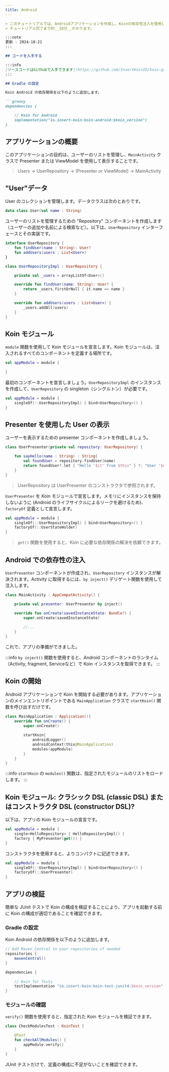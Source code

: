 ```yaml
---
title: Android
---
```

```markdown
> このチュートリアルでは、Androidアプリケーションを作成し、Koinの依存性注入を使用してコンポーネントを取得する方法を説明します。
> チュートリアル完了まで約__10分__かかります。

:::note
更新 - 2024-10-21
:::

## コードを入手する

:::info
[ソースコードはGithubで入手できます](https://github.com/InsertKoinIO/koin-getting-started/tree/main/android)
:::

## Gradle の設定

Koin Android の依存関係を以下のように追加します。

```groovy
dependencies {

    // Koin for Android
    implementation("io.insert-koin:koin-android:$koin_version")
}
```

## アプリケーションの概要

このアプリケーションの目的は、ユーザーのリストを管理し、`MainActivity` クラスで Presenter または ViewModel を使用して表示することです。

> Users -> UserRepository -> (Presenter or ViewModel) -> MainActivity

## "User"データ

User のコレクションを管理します。データクラスは次のとおりです。

```kotlin
data class User(val name : String)
```

ユーザーのリストを管理するための "Repository" コンポーネントを作成します（ユーザーの追加や名前による検索など）。以下は、`UserRepository` インターフェースとその実装です。

```kotlin
interface UserRepository {
    fun findUser(name : String): User?
    fun addUsers(users : List<User>)
}

class UserRepositoryImpl : UserRepository {

    private val _users = arrayListOf<User>()

    override fun findUser(name: String): User? {
        return _users.firstOrNull { it.name == name }
    }

    override fun addUsers(users : List<User>) {
        _users.addAll(users)
    }
}
```

## Koin モジュール

`module` 関数を使用して Koin モジュールを宣言します。Koin モジュールは、注入されるすべてのコンポーネントを定義する場所です。

```kotlin
val appModule = module {
    
}
```

最初のコンポーネントを宣言しましょう。`UserRepositoryImpl` のインスタンスを作成して、`UserRepository` の singleton（シングルトン）が必要です。

```kotlin
val appModule = module {
    singleOf(::UserRepositoryImpl) { bind<UserRepository>() }
}
```

## Presenter を使用した User の表示

ユーザーを表示するための presenter コンポーネントを作成しましょう。

```kotlin
class UserPresenter(private val repository: UserRepository) {

    fun sayHello(name : String) : String{
        val foundUser = repository.findUser(name)
        return foundUser?.let { "Hello '$it' from $this" } ?: "User '$name' not found!"
    }
}
```

> UserRepository は UserPresenter のコンストラクタで参照されます。

`UserPresenter` を Koin モジュールで宣言します。メモリにインスタンスを保持しないように (Android のライフサイクルによるリークを避けるため)、`factoryOf` 定義として宣言します。

```kotlin
val appModule = module {
    singleOf(::UserRepositoryImpl) { bind<UserRepository>() }
    factoryOf(::UserStateHolder)
}
```

> `get()` 関数を使用すると、Koin に必要な依存関係の解決を依頼できます。

## Android での依存性の注入

`UserPresenter` コンポーネントが作成され、`UserRepository` インスタンスが解決されます。Activity に取得するには、`by inject()` デリゲート関数を使用して注入します。

```kotlin
class MainActivity : AppCompatActivity() {

    private val presenter: UserPresenter by inject()

    override fun onCreate(savedInstanceState: Bundle?) {
        super.onCreate(savedInstanceState)
        
        //...
    }
}
```

これで、アプリの準備ができました。

:::info
`by inject()` 関数を使用すると、Android コンポーネントのランタイム（Activity, fragment, Serviceなど）で Koin インスタンスを取得できます。
:::

## Koin の開始

Android アプリケーションで Koin を開始する必要があります。アプリケーションのメインエントリポイントである `MainApplication` クラスで `startKoin()` 関数を呼び出すだけです。

```kotlin
class MainApplication : Application(){
    override fun onCreate() {
        super.onCreate()
        
        startKoin{
            androidLogger()
            androidContext(this@MainApplication)
            modules(appModule)
        }
    }
}
```

:::info
`startKoin` の `modules()` 関数は、指定されたモジュールのリストをロードします。
:::

## Koin モジュール: クラシック DSL (classic DSL) またはコンストラクタ DSL (constructor DSL)?

以下は、アプリの Koin モジュールの宣言です。

```kotlin
val appModule = module {
    single<HelloRepository> { HelloRepositoryImpl() }
    factory { MyPresenter(get()) }
}
```

コンストラクタを使用すると、よりコンパクトに記述できます。

```kotlin
val appModule = module {
    singleOf(::UserRepositoryImpl) { bind<UserRepository>() }
    factoryOf(::UserPresenter)
}
```

## アプリの検証

簡単な JUnit テストで Koin の構成を検証することにより、アプリを起動する前に Koin の構成が適切であることを確認できます。

### Gradle の設定

Koin Android の依存関係を以下のように追加します。

```groovy
// Add Maven Central to your repositories if needed
repositories {
	mavenCentral()    
}

dependencies {
    
    // Koin for Tests
    testImplementation "io.insert-koin:koin-test-junit4:$koin_version"
}
```

### モジュールの確認

`verify()` 関数を使用すると、指定された Koin モジュールを検証できます。

```kotlin
class CheckModulesTest : KoinTest {

    @Test
    fun checkAllModules() {
        appModule.verify()
    }
}
```

JUnit テストだけで、定義の構成に不足がないことを確認できます。
```

